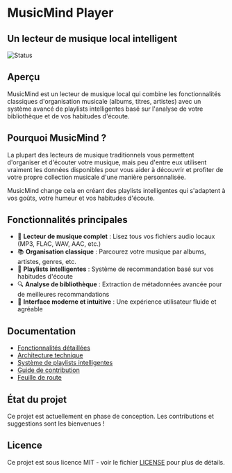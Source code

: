 # MusicMind Player

## Un lecteur de musique local intelligent

![Status](https://img.shields.io/badge/Status-En%20conception-yellow)

## Aperçu

MusicMind est un lecteur de musique local qui combine les fonctionnalités classiques d'organisation musicale (albums, titres, artistes) avec un système avancé de playlists intelligentes basé sur l'analyse de votre bibliothèque et de vos habitudes d'écoute.

## Pourquoi MusicMind ?

La plupart des lecteurs de musique traditionnels vous permettent d'organiser et d'écouter votre musique, mais peu d'entre eux utilisent vraiment les données disponibles pour vous aider à découvrir et profiter de votre propre collection musicale d'une manière personnalisée.

MusicMind change cela en créant des playlists intelligentes qui s'adaptent à vos goûts, votre humeur et vos habitudes d'écoute.

## Fonctionnalités principales

- 🎵 **Lecteur de musique complet** : Lisez tous vos fichiers audio locaux (MP3, FLAC, WAV, AAC, etc.)
- 📚 **Organisation classique** : Parcourez votre musique par albums, artistes, genres, etc.
- 🧠 **Playlists intelligentes** : Système de recommandation basé sur vos habitudes d'écoute
- 🔍 **Analyse de bibliothèque** : Extraction de métadonnées avancée pour de meilleures recommandations
- 🎨 **Interface moderne et intuitive** : Une expérience utilisateur fluide et agréable

## Documentation

- [Fonctionnalités détaillées](FEATURES.md)
- [Architecture technique](ARCHITECTURE.md)
- [Système de playlists intelligentes](SMART_PLAYLISTS.md)
- [Guide de contribution](CONTRIBUTING.md)
- [Feuille de route](ROADMAP.md)

## État du projet

Ce projet est actuellement en phase de conception. Les contributions et suggestions sont les bienvenues !

## Licence

Ce projet est sous licence MIT - voir le fichier [LICENSE](LICENSE) pour plus de détails.